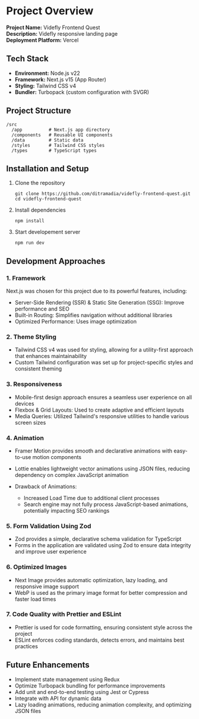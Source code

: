 # Project Overview

**Project Name:** Videfly Frontend Quest <br/>
**Description:** Videfly responsive landing page <br/>
**Deployment Platform:** Vercel <br/>

## Tech Stack

- **Environment:** Node.js v22
- **Framework:** Next.js v15 (App Router)
- **Styling:** Tailwind CSS v4
- **Bundler:** Turbopack (custom configuration with SVGR)

## Project Structure

```
/src
  /app          # Next.js app directory
  /components   # Reusable UI components
  /data         # Static data
  /styles       # Tailwind CSS styles
  /types        # TypeScript types
```

## Installation and Setup

1. Clone the repository

   ```
   git clone https://github.com/ditramadia/videfly-frontend-quest.git
   cd videfly-frontend-quest
   ```

2. Install dependencies

   ```
   npm install
   ```

3. Start developement server
   ```
   npm run dev
   ```

## Development Approaches

### 1. Framework

Next.js was chosen for this project due to its powerful features, including:

- Server-Side Rendering (SSR) & Static Site Generation (SSG): Improve performance and SEO
- Built-in Routing: Simplifies navigation without additional libraries
- Optimized Performance: Uses image optimization

### 2. Theme Styling

- Tailwind CSS v4 was used for styling, allowing for a utility-first approach that enhances maintainability
- Custom Tailwind configuration was set up for project-specific styles and consistent theming

### 3. Responsiveness

- Mobile-first design approach ensures a seamless user experience on all devices
- Flexbox & Grid Layouts: Used to create adaptive and efficient layouts
- Media Queries: Utilized Tailwind's responsive utilities to handle various screen sizes

### 4. Animation

- Framer Motion provides smooth and declarative animations with easy-to-use motion components
- Lottie enables lightweight vector animations using JSON files, reducing dependency on complex JavaScript animation
- Drawback of Animations:

  - Increased Load Time due to additional client processes
  - Search engine may not fully process JavaScript-based animations, potentially impacting SEO rankings

### 5. Form Validation Using Zod

- Zod provides a simple, declarative schema validation for TypeScript
- Forms in the application are validated using Zod to ensure data integrity and improve user experience

### 6. Optimized Images

- Next Image provides automatic optimization, lazy loading, and responsive image support
- WebP is used as the primary image format for better compression and faster load times

### 7. Code Quality with Prettier and ESLint

- Prettier is used for code formatting, ensuring consistent style across the project
- ESLint enforces coding standards, detects errors, and maintains best practices

## Future Enhancements

- Implement state management using Redux
- Optimize Turbopack bundling for performance improvements
- Add unit and end-to-end testing using Jest or Cypress
- Integrate with API for dynamic data
- Lazy loading animations, reducing animation complexity, and optimizing JSON files
